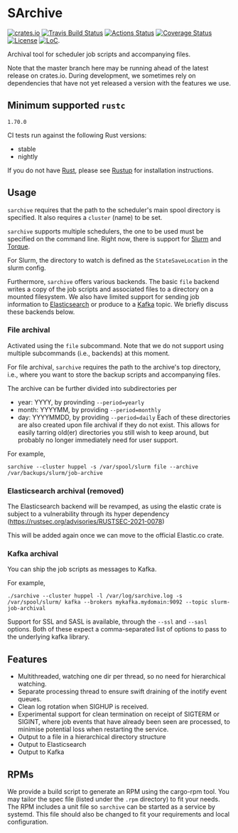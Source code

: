 SArchive
========

[![crates.io](https://img.shields.io/crates/v/sarchive.svg)](https://crates.io/crates/sarchive)
[![Travis Build Status](https://travis-ci.org/itkovian/sarchive.svg?branch=master)](https://travis-ci.org/itkovian/sarchive)
[![Actions Status](https://github.com/itkovian/sarchive/workflows/sarchive%20tests/badge.svg)](https://github.com/itkovian/sarchive/actions)
[![Coverage Status](https://coveralls.io/repos/github/itkovian/sarchive/badge.svg)](https://coveralls.io/github/itkovian/sarchive)
[![License](https://img.shields.io/github/license/itkovian/sarchive)](https://opensource.org/licenses/MIT)
[![LoC](https://tokei.rs/b1/github/itkovian/sarchive?category=code)](https://github.com/XAMPPRocky/tokei).


Archival tool for scheduler job scripts and accompanying files.

Note that the master branch here may be running ahead of the latest release
on crates.io. During development, we sometimes rely on dependencies
that have not yet released a version with the features we use.

## Minimum supported `rustc`

`1.70.0`

CI tests run against the following Rust versions:
  - stable
  - nightly

If you do not have [Rust](https://rustlang.org), please see
[Rustup](https://rustup.rs) for installation instructions.

## Usage

`sarchive` requires that the path to the scheduler's main spool directory is
specified. It also requires a `cluster` (name) to be set.

`sarchive` supports multiple schedulers, the one to be used must be specified
on the command line. Right now, there is support for [Slurm](https://slurm.schedmd.com)
and [Torque](https://adaptivecomputing.com).

For Slurm, the directory to watch is defined as the `StateSaveLocation` in the slurm config.

Furthermore, `sarchive` offers various backends. The basic `file` backend
writes a copy of the job scripts and associated files to a directory on a
mounted filesystem. We also have limited support for sending job information
to [Elasticsearch](https://elastic.co) or produce to a
[Kafka](https://kafka.apache.org) topic. We briefly discuss these backends
below.

### File archival

Activated using the `file` subcommand. Note that we do not support using
multiple subcommands (i.e., backends) at this moment.

For file archival, `sarchive` requires the path to the archive's top
directory, i.e., where you want to store the backup scripts and accompanying
files.

The archive can be further divided into subdirectories per
  - year: YYYY, by provinding `--period=yearly`
  - month: YYYYMM, by providing `--period=monthly`
  - day: YYYYMMDD, by providing `--period=daily`
Each of these directories are also created upon file archival if they do
not exist. This allows for easily tarring old(er) directories you still
wish to keep around, but probably no longer immediately need for user support.

For example,

`sarchive --cluster huppel -s /var/spool/slurm file --archive /var/backups/slurm/job-archive`

### Elasticsearch archival (removed)

The Elasticsearch backend will be revamped, as using the elastic crate is subject to a
vulnerability through its hyper dependency (https://rustsec.org/advisories/RUSTSEC-2021-0078)

This will be added again once we can move to the official Elastic.co crate.

### Kafka archival

You can ship the job scripts as messages to Kafka.

For example,

`./sarchive --cluster huppel -l /var/log/sarchive.log -s /var/spool/slurm/ kafka --brokers mykafka.mydomain:9092 --topic slurm-job-archival`

Support for SSL and SASL is available, through the `--ssl` and `--sasl` options. Both of these expect a comma-separated
list of options to pass to the underlying kafka library.

## Features

- Multithreaded, watching one dir per thread, so no need for hierarchical watching.
- Separate processing thread to ensure swift draining of the inotify event queues.
- Clean log rotation when SIGHUP is received.
- Experimental support for clean termination on receipt of SIGTERM or SIGINT, where
  job events that have already been seen are processed, to minimise potential loss
  when restarting the service.
- Output to a file in  a hierarchical directory structure
- Output to Elasticsearch
- Output to Kafka

## RPMs

We provide a build script to generate an RPM using the cargo-rpm tool. You may tailor the spec
file (listed under the `.rpm` directory) to fit your needs. The RPM includes a unit file so
`sarchive` can be started as a service by systemd. This file should also be changed to fit your
requirements and local configuration.

